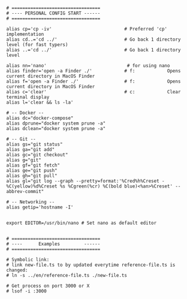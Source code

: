     # =================================
    # ---- PERSONAL CONFIG START ------
    # =================================

    alias cp='cp -iv'                           # Preferred 'cp' implementation
    alias cd..='cd ../'                         # Go back 1 directory level (for fast typers)
    alias ..='cd ../'                           # Go back 1 directory level

    alias nn='nano'                              # for using nano
    alias finder='open -a Finder ./'            # f:            Opens current directory in MacOS Finder
    alias f='open -a Finder ./'                 # f:            Opens current directory in MacOS Finder
    alias c='clear'                             # c:            Clear terminal display
    alias l='clear && ls -la'
    
    # -- Docker --
    alias dc="docker-compose"
    alias dprune="docker system prune -a"
    alias dclean="docker system prune -a"

    # -- Git --
    alias gs="git status"
    alias ga="git add"
    alias gc="git checkout"
    alias g="git"
    alias gf="git fetch"
    alias ge="git push"
    alias gh="git pull"
    alias gl="git log --graph --pretty=format:'%Cred%h%Creset -%C(yellow)%d%Creset %s %Cgreen(%cr) %C(bold blue)<%an>%Creset' --abbrev-commit"

    # -- Networking --
    alias getip='hostname -I' 

   
    export EDITOR=/usr/bin/nano # Set nano as default editor


    # =================================
    # ----      Examples         ------
    # =================================
    
    # Symbolic link: 
    # link new-file.ts to by updated everytime reference-file.ts is changed:
    # ln -s ../en/reference-file.ts ./new-file.ts
    
    # Get process on port 3000 or X 
    # lsof -i :3000

